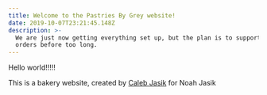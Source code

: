 ```yaml
---
title: Welcome to the Pastries By Grey website!
date: 2019-10-07T23:21:45.148Z
description: >-
  We are just now getting everything set up, but the plan is to support online
  orders before too long.
---
```

Hello world!!!!!



This is a bakery website, created by [Caleb Jasik](https://jasik.xyz) for Noah Jasik
